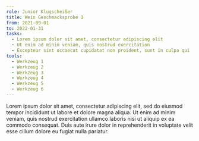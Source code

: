 ```yaml
---
role: Junior Klugscheißer
title: Wein Geschmacksprobe 1
from: 2021-09-01
to: 2022-01-31
tasks:
  - Lorem ipsum dolor sit amet, consectetur adipiscing elit
  - Ut enim ad minim veniam, quis nostrud exercitation
  - Excepteur sint occaecat cupidatat non proident, sunt in culpa qui
tools:
  - Werkzeug 1
  - Werkzeug 2
  - Werkzeug 3
  - Werkzeug 4
  - Werkzeug 5
  - Werkzeug 6
---
```


Lorem ipsum dolor sit amet, consectetur adipiscing elit, sed do eiusmod tempor incididunt ut labore et dolore magna aliqua. Ut enim ad minim veniam, quis nostrud exercitation ullamco laboris nisi ut aliquip ex ea commodo consequat. Duis aute irure dolor in reprehenderit in voluptate velit esse cillum dolore eu fugiat nulla pariatur.
